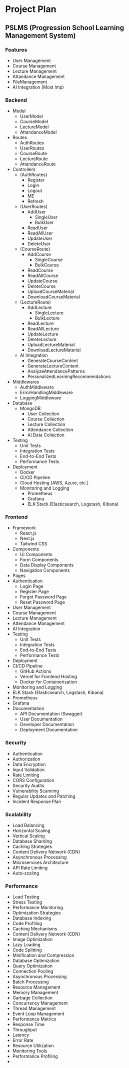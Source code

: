 # Project Plan
## PSLMS (Progression School Learning Management System)
### Features
-  User Management
-  Course Management
-  Lecture Management
-  Attandance Management
-  FileManagement
-  AI Integration (Most Imp)
### Backend 
- Model
  - UserModel
  - CourseModel
  - LectureModel
  - AttandanceModel
- Routes
  - AuthRoutes
  - UserRoutes
  - CourseRoute
  - LectureRoute
  - AttandanceRoute
- Controllers
  - (AuthRoutes)
    - Register
    - Login
    - Logout
    - ME
    - Refresh
  - (UserRoutes)
    - AddUser
      - SingleUser
      - BulkUser
    - ReadUser
    - ReadAllUser
    - UpdateUser
    - DeleteUser
  - (CourseRoute)
    - AddCourse
      - SingleCourse
      - BulkCourse
    - ReadCourse
    - ReadAllCourse
    - UpdateCourse
    - DeleteCourse
    - UploadCourseMaterial
    - DownloadCourseMaterial
  - (LectureRoute)
    - AddLecture
      - SingleLecture
      - BulkLecture
    - ReadLecture
    - ReadAllLecture
    - UpdateLecture
    - DeleteLecture
    - UploadLectureMaterial
    - DownloadLectureMaterial
  - AI Integration
    - GenerateCourseContent
    - GenerateLectureContent
    - AnalyzeAttendancePatterns
    - PersonalizedLearningRecommendations
- Middlewares
  - AuthMiddleware
  - ErrorHandlingMiddleware
  - LoggingMiddleware
- Database
  - MongoDB
    - User Collection
    - Course Collection
    - Lecture Collection
    - Attendance Collection
    - AI Data Collection
- Testing
  - Unit Tests
  - Integration Tests
  - End-to-End Tests
  - Performance Tests
- Deployment
  - Docker
  - CI/CD Pipeline
  - Cloud Hosting (AWS, Azure, etc.)
  - Monitoring and Logging
    - Prometheus
    - Grafana
    - ELK Stack (Elasticsearch, Logstash, Kibana)
### Frontend
- Framework
  - React.js
  - Next.js
  - Tailwind CSS
- Components
  - UI Components
  - Form Components
  - Data Display Components
  - Navigation Components
- Pages
- Authentication
  - Login Page
  - Register Page
  - Forgot Password Page
  - Reset Password Page
- User Management
- Course Management
- Lecture Management
- Attendance Management
- AI Integration
- Testing
  - Unit Tests
  - Integration Tests
  - End-to-End Tests
  - Performance Tests
- Deployment  
- CI/CD Pipeline
  - GitHub Actions
  - Vercel for Frontend Hosting
  - Docker for Containerization
- Monitoring and Logging
- ELK Stack (Elasticsearch, Logstash, Kibana) 
- Prometheus
- Grafana 
- Documentation
  - API Documentation (Swagger)
  - User Documentation
  - Developer Documentation
  - Deployment Documentation
### Security
- Authentication
- Authorization
- Data Encryption
- Input Validation
- Rate Limiting
- CORS Configuration
- Security Audits
- Vulnerability Scanning
- Regular Updates and Patching
- Incident Response Plan
### Scalability
- Load Balancing
- Horizontal Scaling
- Vertical Scaling
- Database Sharding
- Caching Strategies
- Content Delivery Network (CDN)
- Asynchronous Processing
- Microservices Architecture
- API Rate Limiting
- Auto-scaling
### Performance
- Load Testing
- Stress Testing
- Performance Monitoring
- Optimization Strategies
- Database Indexing
- Code Profiling
- Caching Mechanisms
- Content Delivery Network (CDN)
- Image Optimization
- Lazy Loading
- Code Splitting
- Minification and Compression
- Database Optimization
- Query Optimization
- Connection Pooling
- Asynchronous Processing
- Batch Processing
- Resource Management
- Memory Management
- Garbage Collection
- Concurrency Management
- Thread Management 
- Event Loop Management
- Performance Metrics 
- Response Time
- Throughput
- Latency
- Error Rate  
- Resource Utilization
- Monitoring Tools
- Performance Profiling
- 